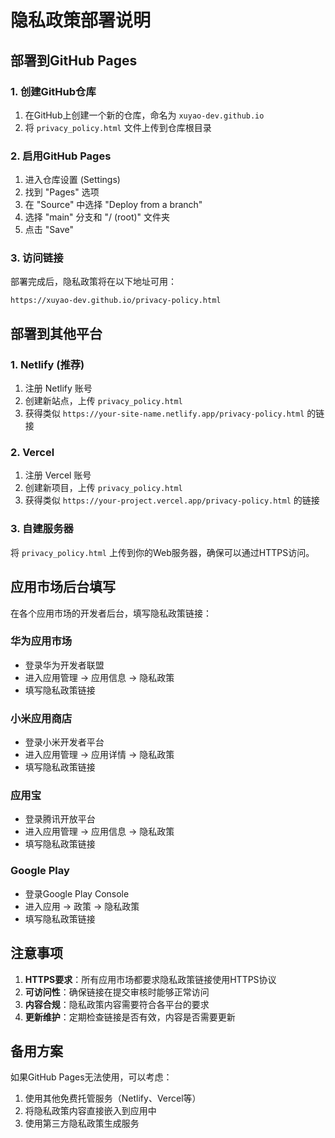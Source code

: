 # 隐私政策部署说明

## 部署到GitHub Pages

### 1. 创建GitHub仓库
1. 在GitHub上创建一个新的仓库，命名为 `xuyao-dev.github.io`
2. 将 `privacy_policy.html` 文件上传到仓库根目录

### 2. 启用GitHub Pages
1. 进入仓库设置 (Settings)
2. 找到 "Pages" 选项
3. 在 "Source" 中选择 "Deploy from a branch"
4. 选择 "main" 分支和 "/ (root)" 文件夹
5. 点击 "Save"

### 3. 访问链接
部署完成后，隐私政策将在以下地址可用：
```
https://xuyao-dev.github.io/privacy-policy.html
```

## 部署到其他平台

### 1. Netlify (推荐)
1. 注册 Netlify 账号
2. 创建新站点，上传 `privacy_policy.html`
3. 获得类似 `https://your-site-name.netlify.app/privacy-policy.html` 的链接

### 2. Vercel
1. 注册 Vercel 账号
2. 创建新项目，上传 `privacy_policy.html`
3. 获得类似 `https://your-project.vercel.app/privacy-policy.html` 的链接

### 3. 自建服务器
将 `privacy_policy.html` 上传到你的Web服务器，确保可以通过HTTPS访问。

## 应用市场后台填写

在各个应用市场的开发者后台，填写隐私政策链接：

### 华为应用市场
- 登录华为开发者联盟
- 进入应用管理 → 应用信息 → 隐私政策
- 填写隐私政策链接

### 小米应用商店
- 登录小米开发者平台
- 进入应用管理 → 应用详情 → 隐私政策
- 填写隐私政策链接

### 应用宝
- 登录腾讯开放平台
- 进入应用管理 → 应用信息 → 隐私政策
- 填写隐私政策链接

### Google Play
- 登录Google Play Console
- 进入应用 → 政策 → 隐私政策
- 填写隐私政策链接

## 注意事项

1. **HTTPS要求**：所有应用市场都要求隐私政策链接使用HTTPS协议
2. **可访问性**：确保链接在提交审核时能够正常访问
3. **内容合规**：隐私政策内容需要符合各平台的要求
4. **更新维护**：定期检查链接是否有效，内容是否需要更新

## 备用方案

如果GitHub Pages无法使用，可以考虑：
1. 使用其他免费托管服务（Netlify、Vercel等）
2. 将隐私政策内容直接嵌入到应用中
3. 使用第三方隐私政策生成服务 
